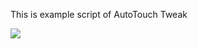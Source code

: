 This is example script of AutoTouch Tweak

![](https://media.giphy.com/media/Lo61hnyqjrlFKmqrDM/giphy.gif)
